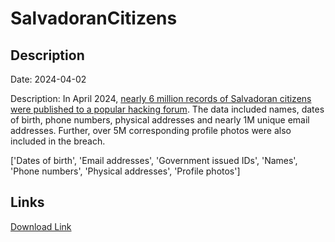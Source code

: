 # SalvadoranCitizens

## Description

Date: 2024-04-02

Description:
In April 2024, <a href="https://protos.com/hacker-doxxes-nearly-every-adult-in-el-salvador/" target="_blank" rel="noopener">nearly 6 million records of Salvadoran citizens were published to a popular hacking forum</a>. The data included names, dates of birth, phone numbers, physical addresses and nearly 1M unique email addresses. Further, over 5M corresponding profile photos were also included in the breach.


['Dates of birth', 'Email addresses', 'Government issued IDs', 'Names', 'Phone numbers', 'Physical addresses', 'Profile photos']

## Links

[Download Link](https://link-to.net/1229997/546.4166235808494/dynamic/?r=)